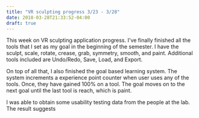 ```yaml
---
title: "VR sculpting progress 3/23 - 3/28"
date: 2018-03-28T21:33:52-04:00
draft: true
---
```


This week on VR sculpting application progress.
I've finally finished all the tools that I set as my goal in the beginning of the semester. 
I have the sculpt, scale, rotate, crease, grab, symmetry, smooth, and paint. 
Additional tools included are Undo/Redo, Save, Load, and Export. 

On top of all that, I also finished the goal based learning system. The system increments a experience point counter when user uses any of the tools. 
Once, they have gained 100% on a tool. The goal moves on to the next goal until the last tool is reach, which is paint. 

I was able to obtain some usability testing data from the people at the lab. The result suggests 